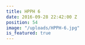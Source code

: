 ```yaml
---
title: HPPH 6
date: 2016-09-28 22:42:00 Z
position: 54
image: "/uploads/HPPH-6.jpg"
is_featured: true
---
```


